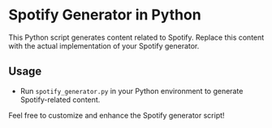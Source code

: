 
# Spotify Generator in Python

This Python script generates content related to Spotify.
Replace this content with the actual implementation of your Spotify generator.

## Usage
- Run `spotify_generator.py` in your Python environment to generate Spotify-related content.

Feel free to customize and enhance the Spotify generator script!
